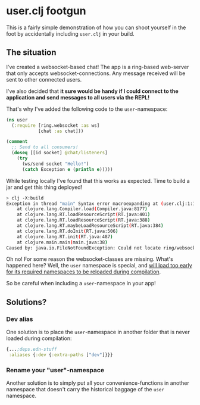 # user.clj footgun

This is a fairly simple demonstration of how you can shoot
yourself in the foot by accidentally including `user.clj`
in your build.

## The situation

I've created a websocket-based chat! The app is a ring-based
web-server that only accepts websocket-connections. Any message
received will be sent to other connected users.

I've also decided that **it sure would be handy if I could connect
to the application and send messages to all users via the REPL!**

That's why I've added the following code to the `user`-namespace:

```clojure
(ns user
  (:require [ring.websocket :as ws]
            [chat :as chat]))

(comment
  ;; Send to all consumers!
  (doseq [[id socket] @chat/listeners]
    (try
      (ws/send socket "Hello!")
      (catch Exception e (println e)))))

```

While testing locally I've found that this works as expected.
Time to build a jar and get this thing deployed!

```sh
> clj -X:build
Exception in thread "main" Syntax error macroexpanding at (user.clj:1:1).
	at clojure.lang.Compiler.load(Compiler.java:8177)
	at clojure.lang.RT.loadResourceScript(RT.java:401)
	at clojure.lang.RT.loadResourceScript(RT.java:388)
	at clojure.lang.RT.maybeLoadResourceScript(RT.java:384)
	at clojure.lang.RT.doInit(RT.java:506)
	at clojure.lang.RT.init(RT.java:487)
	at clojure.main.main(main.java:38)
Caused by: java.io.FileNotFoundException: Could not locate ring/websocket__init.class, ring/websocket.clj or ring/websocket.cljc on classpath.
```

Oh no! For some reason the websocket-classes are missing.
What's happened here? Well, the `user` namespace is special,
and [will load too early for its required namespaces to be
reloaded during compilation](https://ask.clojure.org/index.php/13770/warn-about-user-clj-during-build-compilation).

So be careful when including a `user`-namespace in your app!

## Solutions?

### Dev alias

One solution is to place the `user`-namespace in another folder that
is never loaded during compilation:

```clojure
{...;deps.edn-stuff
 :aliases {:dev {:extra-paths ["dev"]}}}
```

### Rename your "user"-namespace

Another solution is to simply put all your convenience-functions
in another namespace that doesn't carry the historical baggage of
the `user` namespace.

